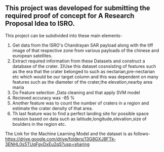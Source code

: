 ## This project was developed  for submitting the required proof of concept for A Research Proposal Idea to ISRO.

This project can be subdivided into these main elements-  
1) Get data from the ISRO's Chandrayan SAR payload along with the tiff image of that respective zone from various payloads of the chinese and european satellites.  
2) Extract required information from these Datasets and construct a database of the crater.
3)Use this dataset cosnsisting of features such as the era that the crater belonged to such as nectarian,pre-nectarian etc which would be our target column and this was dependent on many features such as the diameter of the crater,the elevation,nearby area maria
4) Do Feature selection ,Data cleaning and that apply SVM model
5) Recieved accuracy was -85 %
6) Another feature was to count the number of craters in a region and estimate the crater density of that area.  
7) Th last feature was to find a perfect landing site for possible space mission based on data such as latitude,longitude,elevation,size of boulders in the region etc.

The Link for the Machine Learning Model and the dataset is as follows-  
https://drive.google.com/drive/folders/13G8GXJ8FTk-3ENHL0s5TUqFgvDxEu2qS?usp=sharing  




